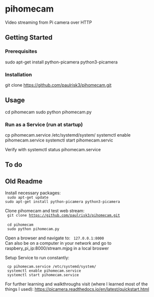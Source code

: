 # pihomecam
Video streaming from Pi camera over HTTP

## Getting Started

### Prerequisites
sudo apt-get install python-picamera python3-picamera

### Installation
git clone https://github.com/paulrisk3/pihomecam.git

## Usage
cd pihomecam
sudo python pihomecam.py

### Run as a Service (run at startup)
cp pihomecam.service /etc/systemd/system/
systemctl enable pihomecam.service
systemctl start pihomecam.servic

Verify with systemctl status pihomecam.service

## To do

## Old Readme
Install necessary packages:\
  <code> sudo apt-get update </code>\
  <code>sudo apt-get install python-picamera python3-picamera</code>
  
Clone pihomecam and test web stream:\
  <code> git clone https://github.com/paulrisk3/pihomecam.git </code>\
  <code> cd pihomecam </code>\
  <code> sudo python pihomecam.py </code>
  
Open a browser and navigate to: <code> 127.0.0.1:8000 </code>\
Can also be on a computer in your network and go to raspbery_pi_ip:8000/stream.mjpg in a local broswer



Setup Service to run constantly:

<code> cp pihomecam.service /etc/systemd/system/ </code>\
<code> systemctl enable pihomecam.service </code>\
<code> systemctl start pihomecam.service </code>




  
  
















For further learning and walkthroughs visit (where I learned most of the things I used): https://picamera.readthedocs.io/en/latest/quickstart.html
